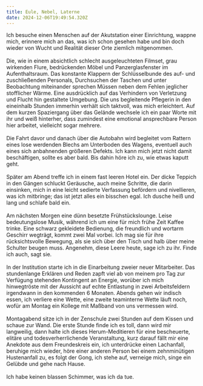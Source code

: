 ```yaml
---
title: Eule, Nebel, Laterne
date: 2024-12-06T19:49:54.320Z
---
```

Ich besuche einen Menschen auf der Akutstation einer Einrichtung, wappne mich, erinnere mich an das, was ich schon gesehen habe und bin doch wieder von Wucht und Realität dieser Orte ziemlich mitgenommen.\
\
Die, wie in einem absichtlich schlecht ausgeleuchteten Filmset, grau wirkenden Flure, bedrückenden Möbel und Panzerglasfenster im Aufenthaltsraum. Das konstante Klappern der Schlüsselbunde des auf- und zuschließenden Personals, Durchsuchen der Taschen und unter Beobachtung miteinander sprechen Müssen neben dem Fehlen jeglicher stofflicher Wärme. Eine ausdrücklich auf das Verhindern von Verletzung und Flucht hin gestaltete Umgebung. Die uns begleitende Pflegerin in den eineinhalb Stunden immerhin verhält sich taktvoll, was mich erleichtert. Auf dem kurzen Spaziergang über das Gelände wechsele ich ein paar Worte mit ihr und weiß hinterher, dass zumindest eine emotional ansprechbare Person hier arbeitet, vielleicht sogar mehrere.\
\
Die Fahrt davor und danach über die Autobahn wird begleitet vom Rattern eines lose werdenden Blechs am Unterboden des Wagens, eventuell auch eines sich anbahnenden größeren Defekts. Ich kann mich jetzt nicht damit beschäftigen, sollte es aber bald. Bis dahin höre ich zu, wie etwas kaputt geht.\
\
Später am Abend treffe ich in einem fast leeren Hotel ein. Der dicke Teppich in den Gängen schluckt Geräusche, auch meine Schritte, die darin einsinken, mich in eine leicht sedierte Verfassung befördern und nivellieren, was ich mitbringe; das ist jetzt alles ein bisschen egal. Ich dusche heiß und lang und schlafe bald ein.\
\
Am nächsten Morgen eine dünn besetzte Frühstückslounge. Leise bedeutungslose Musik, während ich um eine für mich frühe Zeit Kaffee trinke. Eine schwarz gekleidete Bedienung, die freundlich und wortarm Geschirr wegträgt, kommt zwei Mal vorbei. Ich mag sie für ihre rücksichtsvolle Bewegung, als sie sich über den Tisch und halb über meine Schulter beugen muss. Angenehm, diese Leere heute, sage ich zu ihr. Finde ich auch, sagt sie.\
\
In der Institution starte ich in die Einarbeitung zweier neuer Mitarbeiter. Das stundenlange Erklären und Reden zapft viel ab von meinem pro Tag zur Verfügung stehenden Kontingent an Energie, worüber ich mich hinwegtröste mit der Aussicht auf echte Entlastung in zwei Arbeitsfeldern irgendwann in den kommenden 6 Monaten. Abends gehen wir indisch essen, ich verliere eine Wette, eine zweite teaminterne Wette läuft noch, wofür am Montag ein Kollege mit Maßband von uns vermessen wird.\
\
Montagabend sitze ich in der Zenschule zwei Stunden auf dem Kissen und schaue zur Wand. Die erste Stunde finde ich es toll, dann wird mir langweilig, dann halte ich dieses Herum-Meditieren für eine bescheuerte, elitäre und todesverherrlichende Veranstaltung, kurz darauf fällt mir eine Anekdote aus dem Freundeskreis ein, ich unterdrücke einen Lachanfall, beruhige mich wieder, höre einer anderen Person bei einem zehnminütigen Hustenanfall zu, es folgt der Gong, ich stehe auf, verneige mich, singe ein Gelübde und gehe nach Hause.\
\
Ich habe keinen blassen Schimmer, was ich da tue.